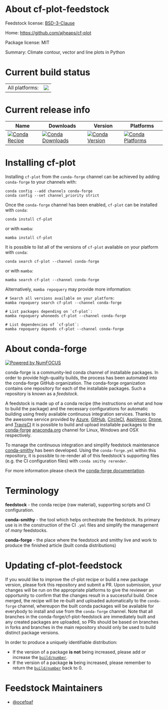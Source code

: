 About cf-plot-feedstock
=======================

Feedstock license: [BSD-3-Clause](https://github.com/conda-forge/cf-plot-feedstock/blob/main/LICENSE.txt)

Home: https://github.com/ajheaps/cf-plot

Package license: MIT

Summary: Climate contour, vector and line plots in Python

Current build status
====================


<table><tr><td>All platforms:</td>
    <td>
      <a href="https://dev.azure.com/conda-forge/feedstock-builds/_build/latest?definitionId=9926&branchName=main">
        <img src="https://dev.azure.com/conda-forge/feedstock-builds/_apis/build/status/cf-plot-feedstock?branchName=main">
      </a>
    </td>
  </tr>
</table>

Current release info
====================

| Name | Downloads | Version | Platforms |
| --- | --- | --- | --- |
| [![Conda Recipe](https://img.shields.io/badge/recipe-cf--plot-green.svg)](https://anaconda.org/conda-forge/cf-plot) | [![Conda Downloads](https://img.shields.io/conda/dn/conda-forge/cf-plot.svg)](https://anaconda.org/conda-forge/cf-plot) | [![Conda Version](https://img.shields.io/conda/vn/conda-forge/cf-plot.svg)](https://anaconda.org/conda-forge/cf-plot) | [![Conda Platforms](https://img.shields.io/conda/pn/conda-forge/cf-plot.svg)](https://anaconda.org/conda-forge/cf-plot) |

Installing cf-plot
==================

Installing `cf-plot` from the `conda-forge` channel can be achieved by adding `conda-forge` to your channels with:

```
conda config --add channels conda-forge
conda config --set channel_priority strict
```

Once the `conda-forge` channel has been enabled, `cf-plot` can be installed with `conda`:

```
conda install cf-plot
```

or with `mamba`:

```
mamba install cf-plot
```

It is possible to list all of the versions of `cf-plot` available on your platform with `conda`:

```
conda search cf-plot --channel conda-forge
```

or with `mamba`:

```
mamba search cf-plot --channel conda-forge
```

Alternatively, `mamba repoquery` may provide more information:

```
# Search all versions available on your platform:
mamba repoquery search cf-plot --channel conda-forge

# List packages depending on `cf-plot`:
mamba repoquery whoneeds cf-plot --channel conda-forge

# List dependencies of `cf-plot`:
mamba repoquery depends cf-plot --channel conda-forge
```


About conda-forge
=================

[![Powered by
NumFOCUS](https://img.shields.io/badge/powered%20by-NumFOCUS-orange.svg?style=flat&colorA=E1523D&colorB=007D8A)](https://numfocus.org)

conda-forge is a community-led conda channel of installable packages.
In order to provide high-quality builds, the process has been automated into the
conda-forge GitHub organization. The conda-forge organization contains one repository
for each of the installable packages. Such a repository is known as a *feedstock*.

A feedstock is made up of a conda recipe (the instructions on what and how to build
the package) and the necessary configurations for automatic building using freely
available continuous integration services. Thanks to the awesome service provided by
[Azure](https://azure.microsoft.com/en-us/services/devops/), [GitHub](https://github.com/),
[CircleCI](https://circleci.com/), [AppVeyor](https://www.appveyor.com/),
[Drone](https://cloud.drone.io/welcome), and [TravisCI](https://travis-ci.com/)
it is possible to build and upload installable packages to the
[conda-forge](https://anaconda.org/conda-forge) [anaconda.org](https://anaconda.org/)
channel for Linux, Windows and OSX respectively.

To manage the continuous integration and simplify feedstock maintenance
[conda-smithy](https://github.com/conda-forge/conda-smithy) has been developed.
Using the ``conda-forge.yml`` within this repository, it is possible to re-render all of
this feedstock's supporting files (e.g. the CI configuration files) with ``conda smithy rerender``.

For more information please check the [conda-forge documentation](https://conda-forge.org/docs/).

Terminology
===========

**feedstock** - the conda recipe (raw material), supporting scripts and CI configuration.

**conda-smithy** - the tool which helps orchestrate the feedstock.
                   Its primary use is in the construction of the CI ``.yml`` files
                   and simplify the management of *many* feedstocks.

**conda-forge** - the place where the feedstock and smithy live and work to
                  produce the finished article (built conda distributions)


Updating cf-plot-feedstock
==========================

If you would like to improve the cf-plot recipe or build a new
package version, please fork this repository and submit a PR. Upon submission,
your changes will be run on the appropriate platforms to give the reviewer an
opportunity to confirm that the changes result in a successful build. Once
merged, the recipe will be re-built and uploaded automatically to the
`conda-forge` channel, whereupon the built conda packages will be available for
everybody to install and use from the `conda-forge` channel.
Note that all branches in the conda-forge/cf-plot-feedstock are
immediately built and any created packages are uploaded, so PRs should be based
on branches in forks and branches in the main repository should only be used to
build distinct package versions.

In order to produce a uniquely identifiable distribution:
 * If the version of a package **is not** being increased, please add or increase
   the [``build/number``](https://docs.conda.io/projects/conda-build/en/latest/resources/define-metadata.html#build-number-and-string).
 * If the version of a package **is** being increased, please remember to return
   the [``build/number``](https://docs.conda.io/projects/conda-build/en/latest/resources/define-metadata.html#build-number-and-string)
   back to 0.

Feedstock Maintainers
=====================

* [@ocefpaf](https://github.com/ocefpaf/)


